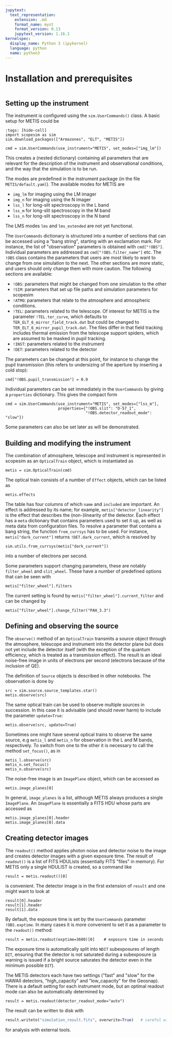```yaml
---
jupytext:
  text_representation:
    extension: .md
    format_name: myst
    format_version: 0.13
    jupytext_version: 1.16.1
kernelspec:
  display_name: Python 3 (ipykernel)
  language: python
  name: python3
---
```



# Installation and prerequisites

```{include} ../../../docs/source/ScopeSim_guide.md
```

## Setting up the instrument

The instrument is configured using the `sim.UserCommands()` class. A basic setup for METIS could be

```{code-cell} ipython3
:tags: [hide-cell]
import scopesim as sim
sim.download_packages(["Armazones", "ELT", "METIS"])
```

```{code-cell} ipython3
cmd = sim.UserCommands(use_instrument="METIS", set_modes=["img_lm"])
```

This creates a (nested dictionary) containing all parameters that are relevant for the description of the instrument and observational conditions,  and the way that the simulation is to be run.

The modes are predefined in the instrument package (in the file `METIS/default.yaml`). The available modes for METIS are

- `img_lm` for imaging using the LM imager
- `img_n` for imaging using the N imager
- `lss_l` for long-slit spectroscopy in the L band
- `lss_m` for long-slit spectroscopy in the M band
- `lss_n` for long-slit spectroscopy in the N band

The LMS modes `lms` and `lms_extended` are not yet functional.

The `UserCommands` dictionary is structured into a number of sections that can be accessed using a "bang string", starting with an exclamation mark. For instance, the list of "observation" parameters is obtained with `cmd["!OBS"]`. Individual parameters are addressed as `cmd["!OBS.filter_name"]` etc. The `!OBS` class contains the parameters that users are most likely to want to change from one simulation to the next. The other sections are more static, and users should only change them with more caution. The following sections are available:

- `!OBS`: parameters that might be changed from one simulation to the other
- `!SIM`: parameters that set up file paths and simulation parameters for scopesim
- `!ATMO`: parameters that relate to the atmosphere and atmospheric conditions.
- `!TEL`: parameters related to the telescope. Of interest for METIS is the parameter `!TEL.ter_curve`, which defaults to `TER_ELT_6_mirror_field_track.dat` but could be changed to `TER_ELT_6_mirror_pupil_track.dat`. The files differ in that field tracking includes thermal emission from the telescope support spiders, which are assumed to be masked in pupil tracking.
- `!INST`: parameters related to the instrument
- `!DET`: parameters related to the detector


The parameters can be changed at this point, for instance to change the pupil transmission (this refers to undersizing of the aperture by inserting a cold stop):

```{code-cell} ipython3
cmd["!OBS.pupil_transmission"] = 0.9
```

Individual parameters can be set immediately in the `UserCommands` by giving a `properties` dictionary. This gives the compact form

```{code-cell} ipython3
cmd = sim.UserCommands(use_instrument="METIS", set_modes=["lss_m"],
                       properties={"!OBS.slit": "D-57_1",
                                   "!OBS.detector_readout_mode": "slow"})
```

Some parameters can also be set later as will be demonstrated. 

## Building and modifying the instrument

The combination of atmosphere, telescope and instrument is represented in scopesim as an `OpticalTrain` object, which is instantiated as

```{code-cell} ipython3
metis = sim.OpticalTrain(cmd)
```

The optical train consists of a number of `Effect` objects, which can be listed as

```{code-cell} ipython3
metis.effects
```

The table has four columns of which `name` and `included` are important. An effect is addressed by its name; for example, `metis["detector_linearity"]` is the effect that describes the (non-)linearity of the detector. Each effect has a `meta` dictionary that contains parameters used to set it up, as well as meta data from configuration files. To resolve a parameter that contains a bang string, the function `from_currsys` has to be used. For instance, `metis["dark_current"]` returns `!DET.dark_current`, which is resolved by

```{code-cell} ipython3
sim.utils.from_currsys(metis["dark_current"])
```

into a number of electrons per second.

Some parameters support changing parameters, these are notably `filter_wheel` and `slit_wheel`. These have a number of predefined options that can be seen with

```{code-cell} ipython3
metis["filter_wheel"].filters
```

The current setting is found by `metis["filter_wheel"].current_filter` and can be changed by

```{code-cell} ipython3
metis["filter_wheel"].change_filter("PAH_3.3")
```

## Defining and observing the source

The `observe()` method of an `OpticalTrain` transmits a source object through the atmosphere, telescope and instrument into the detector plane but does not yet include the detector itself (with the exception of the quantum efficiency, which is treated as a transmission effect). The result is an ideal noise-free image in units of electrons per second (electrons because of the inclusion of QE). 

The definition of `Source` objects is described in other notebooks. The observation is done by

```{code-cell} ipython3
src = sim.source.source_templates.star()
metis.observe(src)
```

The same optical train can be used to observe multiple sources in succession. In this case it is advisable (and should never harm) to include the parameter `update=True`:

```{code-cell} ipython3
metis.observe(src, update=True)
```

Sometimes one might have several optical trains to observe the same source, e.g `metis_l` and `metis_n` for observation in the L and M bands, respectively. To switch from one to the other it is necessary to call the method `set_focus()`, as in

```{code-cell} ipython3
metis_l.observe(src)
metis_n.set_focus()
metis_n.observe(src)
```

The noise-free image is an `ImagePlane` object, which can be accessed as

```{code-cell} ipython3
metis.image_planes[0]
```

In general, `image_planes` is a list, although METIS always produces a single `ImagePlane`. An `ImagePlane` is essentially a FITS HDU whose parts are accessed as 

```{code-cell} ipython3
metis.image_planes[0].header
metis.image_planes[0].data
```

## Creating detector images

The `readout()` method applies photon noise and detector noise to the image and creates detector images with a given exposure time. The result of `readout()` is a list of FITS HDULists (essentially FITS "files" in memory). For METIS only a single HDULIST is created, so a command like

```{code-cell} ipython3
result = metis.readout()[0]
```

is convenient. The detector image is in the first extension of `result` and one might want to look at

```{code-cell} ipython3
result[0].header
result[1].header
result[1].data
```

By default, the exposure time is set by the `UserCommands` parameter `!OBS.exptime`. In many cases it is more convenient to set it as a parameter to the `readout()` method:

```{code-cell} ipython3
result = metis.readout(exptime=3600)[0]    # exposure time in seconds
```

The exposure time is automatically split into `NDIT` subexposures of length `DIT`, ensuring that the detector is not saturated during a subexposure (a warning is issued if a bright source saturates the detector even in the minimum possible `DIT`).

The METIS detectors each have two settings ("fast" and "slow" for the HAWAII detectors, "high_capacity" and "low_capacity" for the Geosnap). There is a default setting for each instrument mode, but an optimal readout mode can also be automatically determined by

```{code-cell} ipython3
result = metis.readout(detector_readout_mode="auto")
```

The result can be written to disk with

```python
result.writeto("simulation_result.fits", overwrite=True)   # careful with overwrite
```

for analysis with external tools.
